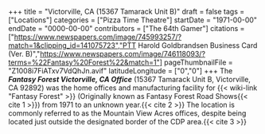 +++
title = "Victorville, CA (15367 Tamarack Unit B)"
draft = false
tags = ["Locations"]
categories = ["Pizza Time Theatre"]
startDate = "1971-00-00"
endDate = "0000-00-00"
contributors = ["The 64th Gamer"]
citations = ["https://www.newspapers.com/image/745993257/?match=1&clipping_id=141075723","PTT Harold Goldbrandsen Business Card (Ver. B)","https://www.newspapers.com/image/746118093/?terms=%22Fantasy%20Forest%22&match=1"]
pageThumbnailFile = "Z1008i7FiATxv7VdQhJn.avif"
latitudeLongitude = ["0","0"]
+++
The ***Fantasy Forest Victorville, CA Office*** (15367 Tamarack Unit B, Victorville, CA 92892) was the home offices and manufacturing facility for {{< wiki-link "Fantasy Forest" >}} (Originally known as Fantasy Forest Road Shows{{< cite 1 >}}) from 1971 to an unknown year.{{< cite 2 >}}
The location is commonly referred to as the Mountain View Acres offices, despite being located just outside the designated border of the CDP area.{{< cite 3 >}}
